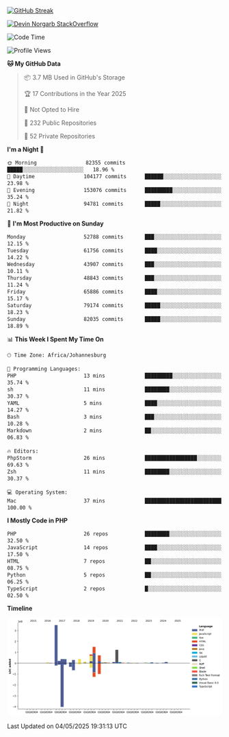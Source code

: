 
[![GitHub Streak](http://github-readme-streak-stats.herokuapp.com?user=DevinNorgarb&date_format=M%20j%5B%2C%20Y%5D)]()


[![Devin Norgarb StackOverflow](https://github-readme-stackoverflow.vercel.app/?userID=4993755)](https://stackoverflow.com/users/4993755/devin-norgarb)

<!--START_SECTION:waka-->
![Code Time](http://img.shields.io/badge/Code%20Time-9%2C304%20hrs%2022%20mins-blue)

![Profile Views](http://img.shields.io/badge/Profile%20Views-0-blue)

**🐱 My GitHub Data** 

> 📦 3.7 MB Used in GitHub's Storage 
 > 
> 🏆 17 Contributions in the Year 2025
 > 
> 🚫 Not Opted to Hire
 > 
> 📜 232 Public Repositories 
 > 
> 🔑 52 Private Repositories 
 > 
**I'm a Night 🦉** 

```text
🌞 Morning                82355 commits       █████░░░░░░░░░░░░░░░░░░░░   18.96 % 
🌆 Daytime                104177 commits      ██████░░░░░░░░░░░░░░░░░░░   23.98 % 
🌃 Evening                153076 commits      █████████░░░░░░░░░░░░░░░░   35.24 % 
🌙 Night                  94781 commits       █████░░░░░░░░░░░░░░░░░░░░   21.82 % 
```
📅 **I'm Most Productive on Sunday** 

```text
Monday                   52788 commits       ███░░░░░░░░░░░░░░░░░░░░░░   12.15 % 
Tuesday                  61756 commits       ████░░░░░░░░░░░░░░░░░░░░░   14.22 % 
Wednesday                43907 commits       ███░░░░░░░░░░░░░░░░░░░░░░   10.11 % 
Thursday                 48843 commits       ███░░░░░░░░░░░░░░░░░░░░░░   11.24 % 
Friday                   65886 commits       ████░░░░░░░░░░░░░░░░░░░░░   15.17 % 
Saturday                 79174 commits       █████░░░░░░░░░░░░░░░░░░░░   18.23 % 
Sunday                   82035 commits       █████░░░░░░░░░░░░░░░░░░░░   18.89 % 
```


📊 **This Week I Spent My Time On** 

```text
🕑︎ Time Zone: Africa/Johannesburg

💬 Programming Languages: 
PHP                      13 mins             █████████░░░░░░░░░░░░░░░░   35.74 % 
sh                       11 mins             ████████░░░░░░░░░░░░░░░░░   30.37 % 
YAML                     5 mins              ████░░░░░░░░░░░░░░░░░░░░░   14.27 % 
Bash                     3 mins              ███░░░░░░░░░░░░░░░░░░░░░░   10.28 % 
Markdown                 2 mins              ██░░░░░░░░░░░░░░░░░░░░░░░   06.83 % 

🔥 Editors: 
PhpStorm                 26 mins             █████████████████░░░░░░░░   69.63 % 
Zsh                      11 mins             ████████░░░░░░░░░░░░░░░░░   30.37 % 

💻 Operating System: 
Mac                      37 mins             █████████████████████████   100.00 % 
```

**I Mostly Code in PHP** 

```text
PHP                      26 repos            ████████░░░░░░░░░░░░░░░░░   32.50 % 
JavaScript               14 repos            ████░░░░░░░░░░░░░░░░░░░░░   17.50 % 
HTML                     7 repos             ██░░░░░░░░░░░░░░░░░░░░░░░   08.75 % 
Python                   5 repos             ██░░░░░░░░░░░░░░░░░░░░░░░   06.25 % 
TypeScript               2 repos             █░░░░░░░░░░░░░░░░░░░░░░░░   02.50 % 
```



**Timeline**

![Lines of Code chart](https://raw.githubusercontent.com/DevinNorgarb/DevinNorgarb/main/assets/bar_graph.png)


 Last Updated on 04/05/2025 19:31:13 UTC
<!--END_SECTION:waka-->

